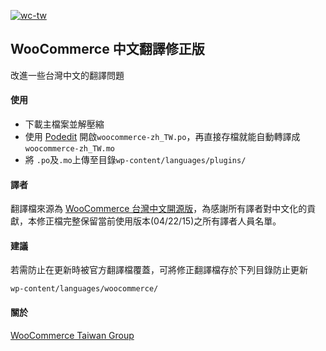 [![wc-tw](https://cloud.githubusercontent.com/assets/6985904/7420239/50904f06-efad-11e4-9b33-7cab0c403909.png)](www.facebook.com/groups/woocommercetaiwan)

## WooCommerce 中文翻譯修正版
 改進一些台灣中文的翻譯問題
 
#### 使用
* 下載主檔案並解壓縮
* 使用 [Podedit](http://poedit.net/) 開啟`woocommerce-zh_TW.po`，再直接存檔就能自動轉譯成`woocommerce-zh_TW.mo`
* 將 `.po`及`.mo`上傳至目錄`wp-content/languages/plugins/`

#### 譯者

翻譯檔來源為 [WooCommerce 台灣中文開源版](https://www.transifex.com/projects/p/woocommerce/language/zh_TW/)，為感謝所有譯者對中文化的貢獻，本修正檔完整保留當前使用版本(04/22/15)之所有譯者人員名單。


#### 建議

若需防止在更新時被官方翻譯檔覆蓋，可將修正翻譯檔存於下列目錄防止更新

`wp-content/languages/woocommerce/`

#### 關於

[WooCommerce Taiwan Group](www.facebook.com/groups/woocommercetaiwan)
